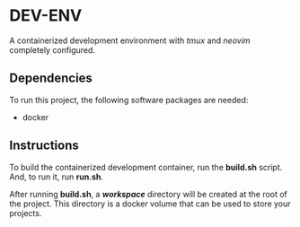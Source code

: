# DEV-ENV

A containerized development environment with *tmux* and *neovim* completely configured.

## Dependencies

To run this project, the following software packages are needed:
- docker

## Instructions

To build the containerized development container, run the **build.sh** script. And, to run it, run **run.sh**. 

After running **build.sh**, a ***workspace*** directory will be created at the root of the project. This directory is a docker volume that can be used to store your projects.
